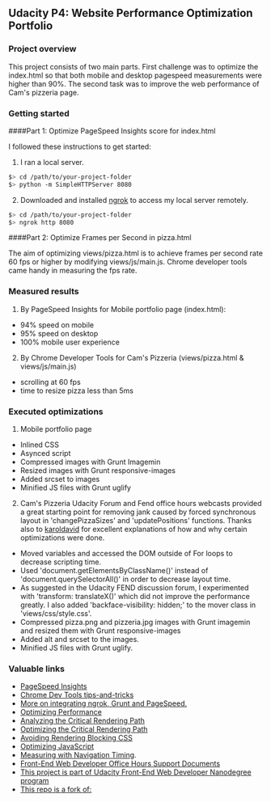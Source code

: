 ## Udacity P4: Website Performance Optimization Portfolio

### Project overview

This project consists of two main parts. First challenge was to optimize the index.html so that both mobile and desktop pagespeed measurements were higher than 90%. The second task was to improve the web performance of Cam's pizzeria page.

### Getting started

####Part 1: Optimize PageSpeed Insights score for index.html

I followed these instructions to get started:
1. I ran a local server.

  ```bash
  $> cd /path/to/your-project-folder
  $> python -m SimpleHTTPServer 8080
  ```

2. Downloaded and installed [ngrok](https://ngrok.com/) to access my local server remotely.

  ``` bash
  $> cd /path/to/your-project-folder
  $> ngrok http 8080
  ```

####Part 2: Optimize Frames per Second in pizza.html

The aim of optimizing views/pizza.html is to achieve frames per second rate 60 fps or higher by modifying views/js/main.js. Chrome developer tools came handy in measuring the fps rate.


### Measured results

1. By PageSpeed Insights for Mobile portfolio page (index.html):
* 94% speed on mobile
* 95% speed on desktop
* 100% mobile user experience

2. By Chrome Developer Tools for Cam's Pizzeria (views/pizza.html & views/js/main.js)
* scrolling at 60 fps
* time to resize pizza less than 5ms

### Executed optimizations
1. Mobile portfolio page
* Inlined CSS
* Asynced script
* Compressed images with Grunt Imagemin
* Resized images with Grunt responsive-images
* Added srcset to images
* Minified JS files with Grunt uglify

2. Cam's Pizzeria
Udacity Forum and Fend office hours webcasts provided a great starting point for removing jank caused by forced synchronous layout in 'changePizzaSizes' and 'updatePositions' functions. Thanks also to [karoldavid](https://github.com/karoldavid/website-optimization.git) for excellent explanations of how and why certain optimizations were done.
* Moved variables and accessed the DOM outside of For loops to decrease scripting time.
* Used 'document.getElementsByClassName()' instead of 'document.querySelectorAll()' in order to decrease layout time.
* As suggested in the Udacity FEND discussion forum, I experimented with 'transform: translateX()' which did not improve the performance greatly. I also added 'backface-visibility: hidden;' to the mover class in 'views/css/style.css'.
* Compressed pizza.png and pizzeria.jpg images with Grunt imagemin and resized them with Grunt responsive-images
* Added alt and srcset to the images.
* Minified JS files with Grunt uglify.


### Valuable links
* [PageSpeed Insights](https://developers.google.com/speed/pagespeed/insights/)
* [Chrome Dev Tools tips-and-tricks](https://developer.chrome.com/devtools/docs/tips-and-tricks)
* [More on integrating ngrok, Grunt and PageSpeed.](http://www.jamescryer.com/2014/06/12/grunt-pagespeed-and-ngrok-locally-testing/)
* [Optimizing Performance](https://developers.google.com/web/fundamentals/performance/ "web performance")
* [Analyzing the Critical Rendering Path](https://developers.google.com/web/fundamentals/performance/critical-rendering-path/analyzing-crp.html "analyzing crp")
* [Optimizing the Critical Rendering Path](https://developers.google.com/web/fundamentals/performance/critical-rendering-path/optimizing-critical-rendering-path.html "optimize the crp!")
* [Avoiding Rendering Blocking CSS](https://developers.google.com/web/fundamentals/performance/critical-rendering-path/render-blocking-css.html "render blocking css")
* [Optimizing JavaScript](https://developers.google.com/web/fundamentals/performance/critical-rendering-path/adding-interactivity-with-javascript.html "javascript")
* [Measuring with Navigation Timing](https://developers.google.com/web/fundamentals/performance/critical-rendering-path/measure-crp.html "nav timing api").
* [Front-End Web Developer Office Hours Support Documents](https://github.com/udacity/fend-office-hours.git)
* [This project is part of Udacity Front-End Web Developer Nanodegree program](https://www.udacity.com/course/front-end-web-developer-nanodegree--nd001)
* [This repo is a fork of:](https://github.com/udacity/frontend-nanodegree-mobile-portfolio.git)


